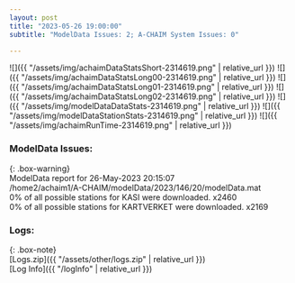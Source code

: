 ```yaml
---
layout: post
title: "2023-05-26 19:00:00"
subtitle: "ModelData Issues: 2; A-CHAIM System Issues: 0"

---
```


![]({{ "/assets/img/achaimDataStatsShort-2314619.png" | relative_url }})
![]({{ "/assets/img/achaimDataStatsLong00-2314619.png" | relative_url }})
![]({{ "/assets/img/achaimDataStatsLong01-2314619.png" | relative_url }})
![]({{ "/assets/img/achaimDataStatsLong02-2314619.png" | relative_url }})
![]({{ "/assets/img/modelDataDataStats-2314619.png" | relative_url }})
![]({{ "/assets/img/modelDataStationStats-2314619.png" | relative_url }})
![]({{ "/assets/img/achaimRunTime-2314619.png" | relative_url }})


### ModelData Issues:  
  
{: .box-warning}  
 ModelData report for 26-May-2023 20:15:07   
 /home2/achaim1/A-CHAIM/modelData/2023/146/20/modelData.mat   
 0% of all possible stations for KASI were downloaded. x2460   
 0% of all possible stations for KARTVERKET were downloaded. x2169   
  


### Logs:  
  
{: .box-note}  
[Logs.zip]({{ "/assets/other/logs.zip" | relative_url }})  
[Log Info]({{ "/logInfo" | relative_url }})  
